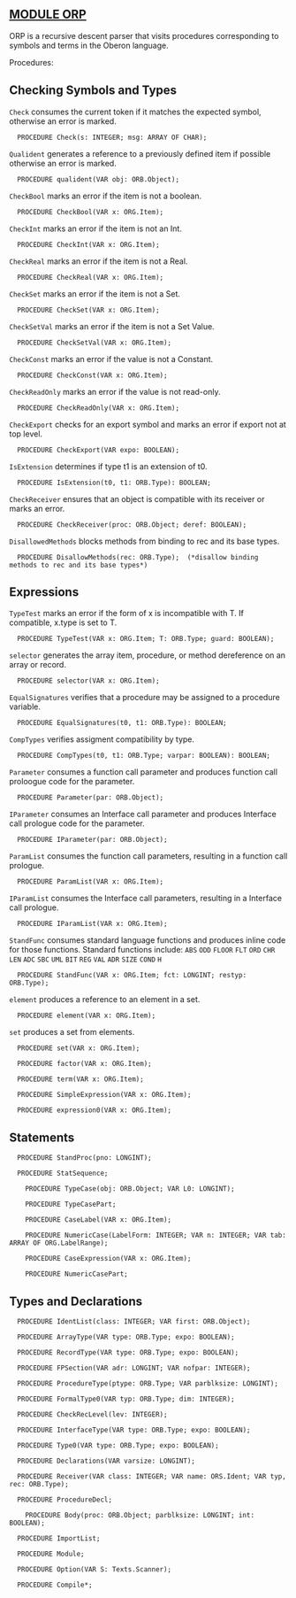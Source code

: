 
## [MODULE ORP](https://github.com/io-core/Build/blob/main/ORP.Mod)

ORP is a recursive descent parser that visits procedures corresponding to symbols and terms in the Oberon language.


Procedures:

## Checking Symbols and Types
`Check` consumes the current token if it matches the expected symbol, otherwise an error is marked.
```
  PROCEDURE Check(s: INTEGER; msg: ARRAY OF CHAR);
```
`Qualident` generates a reference to a previously defined item if possible otherwise an error is marked.
```
  PROCEDURE qualident(VAR obj: ORB.Object);
```
`CheckBool` marks an error if the item is not a boolean.
```
  PROCEDURE CheckBool(VAR x: ORG.Item);
```
`CheckInt` marks an error if the item is not an Int.
```
  PROCEDURE CheckInt(VAR x: ORG.Item);
```
`CheckReal` marks an error if the item is not a Real.
```
  PROCEDURE CheckReal(VAR x: ORG.Item);
```
`CheckSet` marks an error if the item is not a Set.
```
  PROCEDURE CheckSet(VAR x: ORG.Item);
```
`CheckSetVal` marks an error if the item is not a Set Value.
```
  PROCEDURE CheckSetVal(VAR x: ORG.Item);
```
`CheckConst` marks an error if the value is not a Constant.
```
  PROCEDURE CheckConst(VAR x: ORG.Item);
```
`CheckReadOnly` marks an error if the value is not read-only.
```
  PROCEDURE CheckReadOnly(VAR x: ORG.Item);
```
`CheckExport` checks for an export symbol and marks an error if export not at top level.
```
  PROCEDURE CheckExport(VAR expo: BOOLEAN);
```
`IsExtension` determines if type t1 is an extension of t0.
```
  PROCEDURE IsExtension(t0, t1: ORB.Type): BOOLEAN;
```
`CheckReceiver` ensures that an object is compatible with its receiver or marks an error.
```
  PROCEDURE CheckReceiver(proc: ORB.Object; deref: BOOLEAN);
```
`DisallowedMethods` blocks methods from binding to rec and its base types.
```
  PROCEDURE DisallowMethods(rec: ORB.Type);  (*disallow binding methods to rec and its base types*)
```
## Expressions
`TypeTest` marks an error if the form of x is incompatible with T. If compatible, x.type is set to T.
```
  PROCEDURE TypeTest(VAR x: ORG.Item; T: ORB.Type; guard: BOOLEAN);
```
`selector` generates the array item, procedure, or method dereference on an array or record.
```
  PROCEDURE selector(VAR x: ORG.Item);
```
`EqualSignatures` verifies that a procedure may be assigned to a procedure variable.
```
  PROCEDURE EqualSignatures(t0, t1: ORB.Type): BOOLEAN;
```
`CompTypes` verifies assigment compatibility by type.
```
  PROCEDURE CompTypes(t0, t1: ORB.Type; varpar: BOOLEAN): BOOLEAN;
```
`Parameter` consumes a function call parameter and produces function call proloogue code for the parameter.
```
  PROCEDURE Parameter(par: ORB.Object);
```
`IParameter` consumes an Interface call parameter and produces Interface call prologue code for the parameter.
```
  PROCEDURE IParameter(par: ORB.Object);
```
`ParamList` consumes the function call parameters, resulting in a function call prologue.
```
  PROCEDURE ParamList(VAR x: ORG.Item);
```
`IParamList` consumes the Interface call parameters, resulting in a Interface call prologue.
```
  PROCEDURE IParamList(VAR x: ORG.Item);
```
`StandFunc` consumes standard language functions and produces inline code for those functions.
Standard functions include: `ABS` `ODD` `FLOOR` `FLT` `ORD` `CHR` `LEN` `ADC` `SBC` `UML` `BIT` `REG` `VAL` `ADR` `SIZE` `COND` `H`
```
  PROCEDURE StandFunc(VAR x: ORG.Item; fct: LONGINT; restyp: ORB.Type);
```
`element` produces a reference to an element in a set.
```
  PROCEDURE element(VAR x: ORG.Item);
```
`set` produces a set from elements.
```
  PROCEDURE set(VAR x: ORG.Item);
```

```
  PROCEDURE factor(VAR x: ORG.Item);
```

```
  PROCEDURE term(VAR x: ORG.Item);
```

```
  PROCEDURE SimpleExpression(VAR x: ORG.Item);
```

```
  PROCEDURE expression0(VAR x: ORG.Item);
```
## Statements

```
  PROCEDURE StandProc(pno: LONGINT);
```

```
  PROCEDURE StatSequence;
```
```
    PROCEDURE TypeCase(obj: ORB.Object; VAR L0: LONGINT);
```

```
    PROCEDURE TypeCasePart;
```

```
    PROCEDURE CaseLabel(VAR x: ORG.Item);
```

```
    PROCEDURE NumericCase(LabelForm: INTEGER; VAR n: INTEGER; VAR tab: ARRAY OF ORG.LabelRange);
```

```
    PROCEDURE CaseExpression(VAR x: ORG.Item);
```
```
    PROCEDURE NumericCasePart;
```

## Types and Declarations

```
  PROCEDURE IdentList(class: INTEGER; VAR first: ORB.Object);
```

```
  PROCEDURE ArrayType(VAR type: ORB.Type; expo: BOOLEAN);
```

```
  PROCEDURE RecordType(VAR type: ORB.Type; expo: BOOLEAN);
```

```
  PROCEDURE FPSection(VAR adr: LONGINT; VAR nofpar: INTEGER);
```

```
  PROCEDURE ProcedureType(ptype: ORB.Type; VAR parblksize: LONGINT);
```

```
  PROCEDURE FormalType0(VAR typ: ORB.Type; dim: INTEGER);
```

```
  PROCEDURE CheckRecLevel(lev: INTEGER);
```

```
  PROCEDURE InterfaceType(VAR type: ORB.Type; expo: BOOLEAN);
```

```
  PROCEDURE Type0(VAR type: ORB.Type; expo: BOOLEAN);
```

```
  PROCEDURE Declarations(VAR varsize: LONGINT);
```

```
  PROCEDURE Receiver(VAR class: INTEGER; VAR name: ORS.Ident; VAR typ, rec: ORB.Type);
```

```
  PROCEDURE ProcedureDecl;
```

```
    PROCEDURE Body(proc: ORB.Object; parblksize: LONGINT; int: BOOLEAN);
```

```
  PROCEDURE ImportList;
```

```
  PROCEDURE Module;
```

```
  PROCEDURE Option(VAR S: Texts.Scanner);
```

```
  PROCEDURE Compile*;
```
